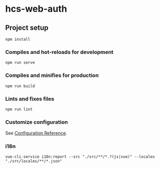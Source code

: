 # hcs-web-auth

## Project setup
```
npm install
```

### Compiles and hot-reloads for development
```
npm run serve
```

### Compiles and minifies for production
```
npm run build
```

### Lints and fixes files

```
npm run lint
```

### Customize configuration

See [Configuration Reference](https://cli.vuejs.org/config/).

### i18n

```
vue-cli-service i18n:report --src "./src/**/*.?(js|vue)" --locales "./src/locales/**/*.json"
```